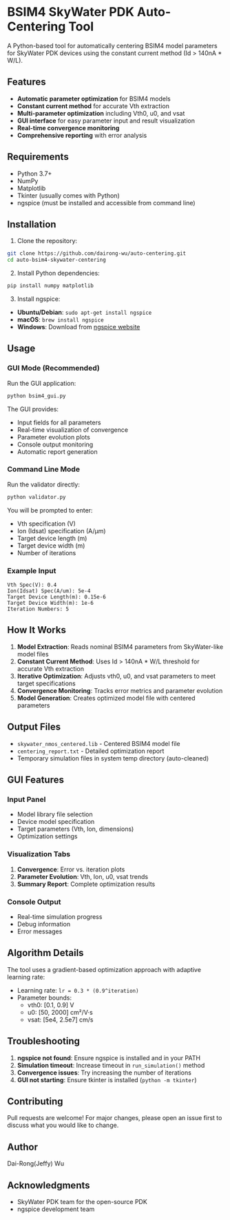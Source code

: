 # BSIM4 SkyWater PDK Auto-Centering Tool

A Python-based tool for automatically centering BSIM4 model parameters for SkyWater PDK devices using the constant current method (Id > 140nA * W/L).

## Features

- **Automatic parameter optimization** for BSIM4 models
- **Constant current method** for accurate Vth extraction
- **Multi-parameter optimization** including Vth0, u0, and vsat
- **GUI interface** for easy parameter input and result visualization
- **Real-time convergence monitoring**
- **Comprehensive reporting** with error analysis

## Requirements

- Python 3.7+
- NumPy
- Matplotlib
- Tkinter (usually comes with Python)
- ngspice (must be installed and accessible from command line)

## Installation

1. Clone the repository:
```bash
git clone https://github.com/dairong-wu/auto-centering.git
cd auto-bsim4-skywater-centering
```

2. Install Python dependencies:
```bash
pip install numpy matplotlib
```

3. Install ngspice:
- **Ubuntu/Debian**: `sudo apt-get install ngspice`
- **macOS**: `brew install ngspice`
- **Windows**: Download from [ngspice website](http://ngspice.sourceforge.net/download.html)

## Usage

### GUI Mode (Recommended)

Run the GUI application:
```bash
python bsim4_gui.py
```

The GUI provides:
- Input fields for all parameters
- Real-time visualization of convergence
- Parameter evolution plots
- Console output monitoring
- Automatic report generation


### Command Line Mode

Run the validator directly:
```bash
python validator.py
```

You will be prompted to enter:
- Vth specification (V)
- Ion (Idsat) specification (A/μm)
- Target device length (m)
- Target device width (m)
- Number of iterations

### Example Input

```
Vth Spec(V): 0.4
Ion(Idsat) Spec(A/um): 5e-4
Target Device Length(m): 0.15e-6
Target Device Width(m): 1e-6
Iteration Numbers: 5
```

## How It Works

1. **Model Extraction**: Reads nominal BSIM4 parameters from SkyWater-like model files
2. **Constant Current Method**: Uses Id > 140nA * W/L threshold for accurate Vth extraction
3. **Iterative Optimization**: Adjusts vth0, u0, and vsat parameters to meet target specifications
4. **Convergence Monitoring**: Tracks error metrics and parameter evolution
5. **Model Generation**: Creates optimized model file with centered parameters

## Output Files

- `skywater_nmos_centered.lib` - Centered BSIM4 model file
- `centering_report.txt` - Detailed optimization report
- Temporary simulation files in system temp directory (auto-cleaned)

## GUI Features

### Input Panel
- Model library file selection
- Device model specification
- Target parameters (Vth, Ion, dimensions)
- Optimization settings

### Visualization Tabs
1. **Convergence**: Error vs. iteration plots
2. **Parameter Evolution**: Vth, Ion, u0, vsat trends
3. **Summary Report**: Complete optimization results

### Console Output
- Real-time simulation progress
- Debug information
- Error messages

## Algorithm Details

The tool uses a gradient-based optimization approach with adaptive learning rate:
- Learning rate: `lr = 0.3 * (0.9^iteration)`
- Parameter bounds:
  - vth0: [0.1, 0.9] V
  - u0: [50, 2000] cm²/V·s
  - vsat: [5e4, 2.5e7] cm/s

## Troubleshooting

1. **ngspice not found**: Ensure ngspice is installed and in your PATH
2. **Simulation timeout**: Increase timeout in `run_simulation()` method
3. **Convergence issues**: Try increasing the number of iterations
4. **GUI not starting**: Ensure tkinter is installed (`python -m tkinter`)

## Contributing

Pull requests are welcome! For major changes, please open an issue first to discuss what you would like to change.

## Author

Dai-Rong(Jeffy) Wu

## Acknowledgments

- SkyWater PDK team for the open-source PDK
- ngspice development team